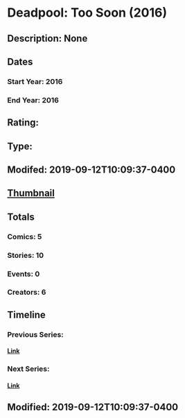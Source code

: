 # Deadpool: Too Soon (2016)
## Description: None
## Dates
### Start Year: 2016
### End Year: 2016
## Rating: 
## Type: 
## Modifed: 2019-09-12T10:09:37-0400
## [Thumbnail](http://i.annihil.us/u/prod/marvel/i/mg/d/00/57fcfe580b29e.jpg)
## Totals
### Comics: 5
### Stories: 10
### Events: 0
### Creators: 6
## Timeline
### Previous Series: 
#### [Link]()
### Next Series: 
#### [Link]()
## Modified: 2019-09-12T10:09:37-0400